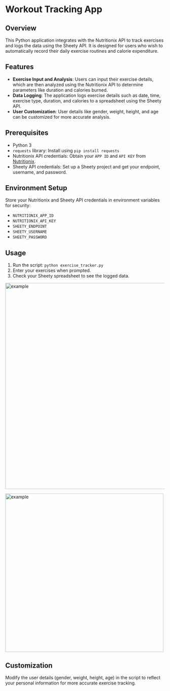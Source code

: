 # Workout Tracking App

## Overview
This Python application integrates with the Nutritionix API to track exercises and logs the data using the Sheety API. It is designed for users who wish to automatically record their daily exercise routines and calorie expenditure.

## Features
- **Exercise Input and Analysis**: Users can input their exercise details, which are then analyzed using the Nutritionix API to determine parameters like duration and calories burned.
- **Data Logging**: The application logs exercise details such as date, time, exercise type, duration, and calories to a spreadsheet using the Sheety API.
- **User Customization**: User details like gender, weight, height, and age can be customized for more accurate analysis.

## Prerequisites
- Python 3
- `requests` library: Install using `pip install requests`
- Nutritionix API credentials: Obtain your `APP ID` and `API KEY` from [Nutritionix](https://www.nutritionix.com/business/api).
- Sheety API credentials: Set up a Sheety project and get your endpoint, username, and password.

## Environment Setup
Store your Nutritionix and Sheety API credentials in environment variables for security:
- `NUTRITIONIX_APP_ID`
- `NUTRITIONIX_API_KEY`
- `SHEETY_ENDPOINT`
- `SHEETY_USERNAME`
- `SHEETY_PASSWORD`

## Usage
1. Run the script: `python exercise_tracker.py`
2. Enter your exercises when prompted.
3. Check your Sheety spreadsheet to see the logged data.



<p>
  <img src="https://github.com/amansinghgill/Workout-Tracking/assets/90486946/08201d01-5ec9-42b8-891d-6ab84ee40cdd" alt="example" width="650px">
</p>

<p>
  <img src="https://github.com/amansinghgill/Workout-Tracking/assets/90486946/a5022a51-8dc4-4a2e-97f0-1ff09714bb01" alt="example" width="500px">
</p>




## Customization
Modify the user details (gender, weight, height, age) in the script to reflect your personal information for more accurate exercise tracking.

